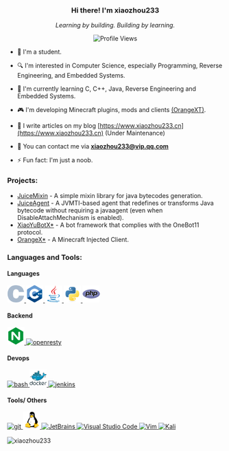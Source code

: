 <div align="center">

### Hi there! I'm xiaozhou233
*Learning by building. Building by learning.*

![Profile Views](https://komarev.com/ghpvc/?username=xiaozhou233&label=Profile%20views&color=0e75b6&style=flat)

</div>

- 📖 I'm a student.

- 🔍 I'm interested in Computer Science, especially Programming, Reverse Engineering, and Embedded Systems.

- 🌱 I'm currently learning C, C++, Java, Reverse Engineering and Embedded Systems.

- 🎮 I'm developing Minecraft plugins, mods and clients [(OrangeXT)](https://github.com/OrangeXT).

- 📝 I write articles on my blog [https://www.xiaozhou233.cn](https://www.xiaozhou233.cn) (Under Maintenance)

- 💬 You can contact me via **xiaozhou233@vip.qq.com**

- ⚡ Fun fact: I'm just a noob. 


### Projects:

- [JuiceMixin](https://github.com/xiaozhou233/JuiceMixin) - A simple mixin library for java bytecodes generation.
- [JuiceAgent](https://github.com/xiaozhou233/JuiceAgent) - A JVMTI-based agent that redefines or transforms Java bytecode without requiring a javaagent (even when DisableAttachMechanism is enabled).
- [XiaoYuBotX*](https://github.com/xiaozhou233/XiaoYuBotX) - A bot framework that complies with the OneBot11 protocol.
- [OrangeX*](https://github.com/OrangeXT) - A Minecraft Injected Client.


### Languages and Tools:
#### Languages
<p align="left"> <a href="https://www.cprogramming.com/" target="_blank" rel="noreferrer"> <img src="https://raw.githubusercontent.com/devicons/devicon/master/icons/c/c-original.svg" alt="c" width="40" height="40"/> </a> <a href="https://www.w3schools.com/cpp/" target="_blank" rel="noreferrer"> <img src="https://raw.githubusercontent.com/devicons/devicon/master/icons/cplusplus/cplusplus-original.svg" alt="cplusplus" width="40" height="40"/> </a> <a href="https://www.java.com" target="_blank" rel="noreferrer"> <img src="https://raw.githubusercontent.com/devicons/devicon/master/icons/java/java-original.svg" alt="java" width="40" height="40"/> </a> <a href="https://www.php.net" target="_blank" rel="noreferrer"> <img src="https://raw.githubusercontent.com/devicons/devicon/master/icons/python/python-original.svg" alt="python" width="40" height="40"/> <img src="https://raw.githubusercontent.com/devicons/devicon/master/icons/php/php-original.svg" alt="php" width="40" height="40"/> </a> <a href="https://www.python.org" target="_blank" rel="noreferrer"> </a> </p>

#### Backend
<p align="left"> <a href="https://www.nginx.com" target="_blank" rel="noreferrer"> <img src="https://raw.githubusercontent.com/devicons/devicon/master/icons/nginx/nginx-original.svg" alt="nginx" width="40" height="40"/> </a> <a href="https://openresty.org/" target="_blank" rel="noreferrer"> <img src="https://openresty.org/images/logo.png" alt="openresty" width="40" height="40"/> </a> </p>

#### Devops
<p align="left"> <a href="https://www.gnu.org/software/bash/" target="_blank" rel="noreferrer"> <img src="https://www.vectorlogo.zone/logos/gnu_bash/gnu_bash-icon.svg" alt="bash" width="40" height="40"/> </a> <a href="https://www.docker.com/" target="_blank" rel="noreferrer"> <img src="https://raw.githubusercontent.com/devicons/devicon/master/icons/docker/docker-original-wordmark.svg" alt="docker" width="40" height="40"/> </a> <a href="https://www.jenkins.io" target="_blank" rel="noreferrer"> <img src="https://www.vectorlogo.zone/logos/jenkins/jenkins-icon.svg" alt="jenkins" width="40" height="40"/> </a> </p>


#### Tools/ Others
<p align="left"> <a href="https://git-scm.com/" target="_blank" rel="noreferrer"> <img src="https://www.vectorlogo.zone/logos/git-scm/git-scm-icon.svg" alt="git" width="40" height="40"/> </a> <a href="https://www.linux.org/" target="_blank" rel="noreferrer"> <img src="https://raw.githubusercontent.com/devicons/devicon/master/icons/linux/linux-original.svg" alt="linux" width="40" height="40"/> <a href="https://www.jetbrains.com" target="_blank" rel="noreferrer"> <img src="https://cdn.worldvectorlogo.com/logos/jetbrains-1.svg" alt="JetBrains" width="40" height="40"/> </a> <a href="https://code.visualstudio.com" target="_blank" rel="noreferrer"> <img src="https://cdn.worldvectorlogo.com/logos/visual-studio-code-1.svg" alt="Visual Studio Code" width="40" height="40"/> </a> <a href="https://www.vim.org" target="_blank" rel="noreferrer"> <img src="https://cdn.worldvectorlogo.com/logos/vim.svg" alt="Vim" width="40" height="40"/> </a> <a href="https://www.kali.org/" target="_blank" rel="noreferrer"> <img src="https://cdn.worldvectorlogo.com/logos/kali-1.svg" alt="Kali" width="40" height="40"/> </a></p>

<p><img align="center" src="https://github-readme-streak-stats.herokuapp.com/?user=xiaozhou233&" alt="xiaozhou233" /></p>